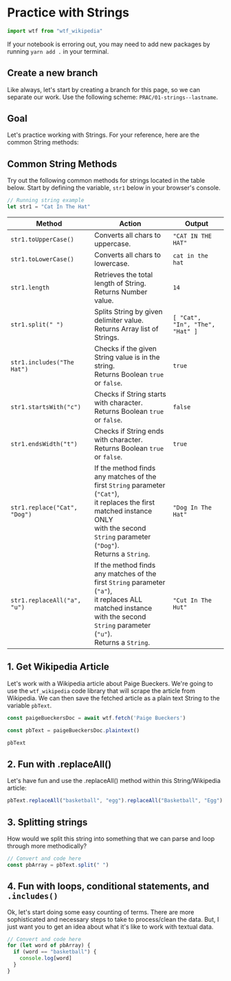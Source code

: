 # Practice with Strings

<!-- IMPORTS -->
```js
import wtf from "wtf_wikipedia"
```

<p class="warning">
  If your notebook is erroring out, you may need to add new packages by running <code>yarn add .</code> in your terminal.
</p>

## Create a new branch

<p class="note">
  Like always, let's start by creating a branch for this page, so we can separate our work. Use the following scheme: <code>PRAC/01-strings--lastname</code>.
</p>

## Goal

Let's practice working with Strings. For your reference, here are the common String methods:

## Common String Methods

Try out the following common methods for strings located in the table below. Start by defining the variable, `str1` below in your browser's console.

```javascript
// Running string example
let str1 = "Cat In The Hat"
```

| Method | Action | Output  |
|--------|--------|---------|
| `str1.toUpperCase()`  | Converts all chars to uppercase. | `"CAT IN THE HAT"`|
| `str1.toLowerCase()`  | Converts all chars to lowercase. | `cat in the hat`|
| `str1.length`  | Retrieves the total length of String.<br>Returns Number value. | `14`|
| `str1.split(" ")`  | Splits String by given delimiter value.<br>Returns Array list of Strings. | `[ "Cat", "In", "The", "Hat" ]`|
| `str1.includes("The Hat")`  | Checks if the given String value is in the string.<br>Returns Boolean `true` or `false`. | `true`|
| `str1.startsWith("c")`  | Checks if String starts with character.<br>Returns Boolean `true` or `false`. | `false`|
| `str1.endsWidth("t")`  | Checks if String ends with character.<br>Returns Boolean `true` or `false`. | `true`|
| `str1.replace("Cat", "Dog")`  | If the method finds any matches of the<br>first `String` parameter (`"Cat"`),<br>it replaces the first matched instance ONLY<br>with the second `String` parameter (`"Dog"`).<br>Returns a `String`. | `"Dog In The Hat"`|
| `str1.replaceAll("a", "u")`  | If the method finds any matches of the<br>first `String` parameter (`"a"`),<br>it replaces ALL matched instance<br>with the second `String` parameter (`"u"`).<br>Returns a `String`. | `"Cut In The Hut"`|

## 1. Get Wikipedia Article

Let's work with a Wikipedia article about Paige Bueckers. We're going to use the `wtf_wikipedia` code library that will scrape the article from Wikipedia. We can then save the fetched article as a plain text String to the variable `pbText`.

```js
const paigeBueckersDoc = await wtf.fetch('Paige Bueckers')
```

```js
const pbText = paigeBueckersDoc.plaintext()
```

```js
pbText
```

## 2. Fun with .replaceAll()

Let's have fun and use the .replaceAll() method within this String/Wikipedia article:

```js
pbText.replaceAll("basketball", "egg").replaceAll("Basketball", "Egg")
```

## 3. Splitting strings

How would we split this string into something that we can parse and loop through more methodically?

```js
// Convert and code here
const pbArray = pbText.split(" ")
```

## 4. Fun with loops, conditional statements, and `.includes()`

Ok, let's start doing some easy counting of terms. There are more sophisticated and necessary steps to take to process/clean the data. But, I just want you to get an idea about what it's like to work with textual data.

```js
// Convert and code here
for (let word of pbArray) {
  if (word == "basketball") {
    console.log[word]
  }
} 
```
